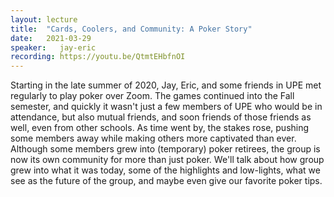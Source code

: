 ```yaml
---
layout: lecture
title:  "Cards, Coolers, and Community: A Poker Story"
date:   2021-03-29
speaker:   jay-eric
recording: https://youtu.be/QtmtEHbfnOI
---
```


Starting in the late summer of 2020, Jay, Eric, and some friends in UPE met
regularly to play poker over Zoom. The games continued into the Fall semester,
and quickly it wasn't just a few members of UPE who would be in attendance, but
also mutual friends, and soon friends of those friends as well, even from other
schools. As time went by, the stakes rose, pushing some members away while
making others more captivated than ever. Although some members grew into
(temporary) poker retirees, the group is now its own community for more than
just poker. We'll talk about how group grew into what it was today, some of the
highlights and low-lights, what we see as the future of the group, and maybe
even give our favorite poker tips. 
